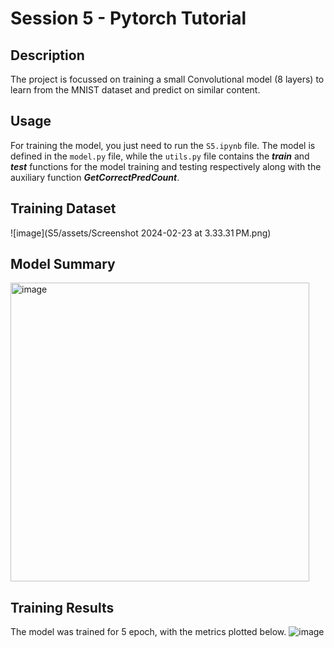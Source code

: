 # Session 5 - Pytorch Tutorial

## Description

The project is focussed on training a small Convolutional model (8 layers) to learn from the MNIST dataset and predict on similar content.

## Usage

For training the model, you just need to run the `S5.ipynb` file. The model is defined in the `model.py` file, while the `utils.py` file contains
the ***train*** and ***test*** functions for the model training and testing respectively along with the auxiliary function ***GetCorrectPredCount***.

## Training Dataset
![image](S5/assets/Screenshot 2024-02-23 at 3.33.31 PM.png)

## Model Summary
<img width="478" alt="image" src="/Users/kvzm411/Desktop/ERA V2/ERA_V2/S5/assets/Screenshot 2024-02-23 at 3.36.54 PM.png">

## Training Results
The model was trained for 5 epoch, with the metrics plotted below.
![image](https://github.com/Madhur-1/ERA-v1/assets/64495917/16be6c76-dfc6-48a0-8ebd-7c003addd4fd)
